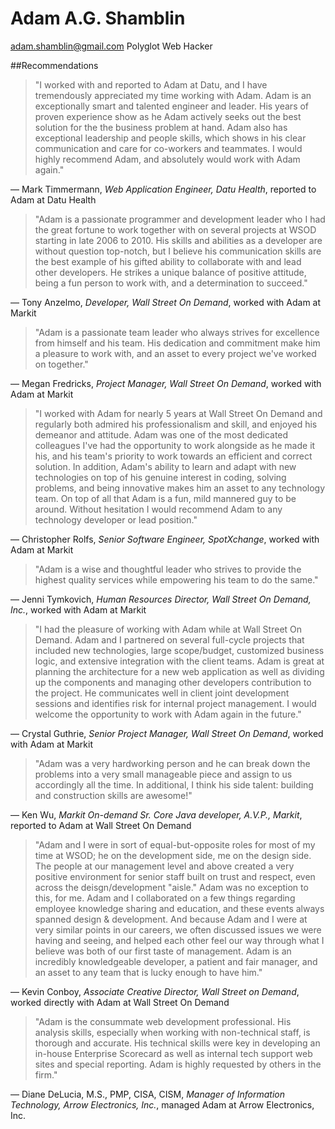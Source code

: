 # Adam A.G. Shamblin 
adam.shamblin@gmail.com
Polyglot Web Hacker

##Recommendations

>"I worked with and reported to Adam at Datu, and I have tremendously appreciated
>my time working with Adam. Adam is an exceptionally smart and talented engineer
>and leader. His years of proven experience show as he Adam actively seeks out
>the best solution for the the business problem at hand. Adam also has
>exceptional leadership and people skills, which shows in his clear communication
>and care for co-workers and teammates. I would highly recommend Adam, and
>absolutely would work with Adam again."

— Mark Timmermann, *Web Application Engineer, Datu Health*, reported to Adam at Datu Health

>"Adam is a passionate programmer and development leader who I had the great
>fortune to work together with on several projects at WSOD starting in late 2006
>to 2010. His skills and abilities as a developer are without question
>top-notch, but I believe his communication skills are the best example of his
>gifted ability to collaborate with and lead other developers. He strikes a
>unique balance of positive attitude, being a fun person to work with, and a
>determination to succeed."

— Tony Anzelmo, *Developer, Wall Street On Demand*, worked with Adam at Markit

>"Adam is a passionate team leader who always strives for excellence from
>himself and his team. His dedication and commitment make him a pleasure to work
>with, and an asset to every project we've worked on together."

— Megan Fredricks, *Project Manager, Wall Street On Demand*, worked with Adam at Markit

>"I worked with Adam for nearly 5 years at Wall Street On Demand and regularly
>both admired his professionalism and skill, and enjoyed his demeanor and
>attitude. Adam was one of the most dedicated colleagues I've had the
>opportunity to work alongside as he made it his, and his team's priority to
>work towards an efficient and correct solution. In addition, Adam's ability to
>learn and adapt with new technologies on top of his genuine interest in coding,
>solving problems, and being innovative makes him an asset to any technology
>team. On top of all that Adam is a fun, mild mannered guy to be around.
>Without hesitation I would recommend Adam to any technology developer or
>lead position."

— Christopher Rolfs, *Senior Software Engineer, SpotXchange*, worked with Adam at Markit

>"Adam is a wise and thoughtful leader who strives to provide the highest
>quality services while empowering his team to do the same."

— Jenni Tymkovich, *Human Resources Director, Wall Street On Demand, Inc.*, worked
with Adam at Markit

>"I had the pleasure of working with Adam while at Wall Street On Demand. Adam
>and I partnered on several full-cycle projects that included new technologies,
>large scope/budget, customized business logic, and extensive integration
>with the client teams. Adam is great at planning the architecture for a new
>web application as well as dividing up the components and managing other
>developers contribution to the project. He communicates well in client
>joint development sessions and identifies risk for internal project
>management. I would welcome the opportunity to work with Adam again in the
>future."

— Crystal Guthrie, *Senior Project Manager, Wall Street On Demand*, worked with Adam at Markit

>"Adam was a very hardworking person and he can break down the problems into a
>very small manageable piece and assign to us accordingly all the time. In
>additional, I think his side talent: building and construction skills are
>awesome!"

— Ken Wu, *Markit On-demand Sr. Core Java developer, A.V.P., Markit*, reported to Adam at Wall Street On Demand

>"Adam and I were in sort of equal-but-opposite roles for most of my time at
>WSOD; he on the development side, me on the design side. The people at our
>management level and above created a very positive environment for senior staff
>built on trust and respect, even across the deisgn/development "aisle." Adam
>was no exception to this, for me. Adam and I collaborated on a few things
>regarding employee knowledge sharing and education, and these events always
>spanned design & development. And because Adam and I were at very similar
>points in our careers, we often discussed issues we were having and seeing, and
>helped each other feel our way through what I believe was both of our first
>taste of management. Adam is an incredibly knowledgeable developer, a patient
>and fair manager, and an asset to any team that is lucky enough to have him."

— Kevin Conboy, *Associate Creative Director, Wall Street on Demand*, 
    worked directly with Adam at Wall Street On Demand

>"Adam is the consummate web development professional. His analysis skills,
>especially when working with non-technical staff, is thorough and accurate.
>His technical skills were key in developing an in-house Enterprise
>Scorecard as well as internal tech support web sites and special reporting.
>Adam is highly requested by others in the firm."

— Diane DeLucia, M.S., PMP, CISA, CISM, *Manager of Information Technology,
    Arrow Electronics, Inc.*, managed Adam at Arrow Electronics, Inc.
